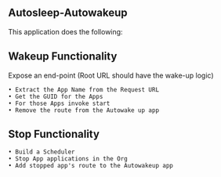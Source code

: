 ## Autosleep-Autowakeup

This application does the following:

Wakeup Functionality
----------------------------
Expose an end-point (Root URL should have the wake-up logic)

	• Extract the App Name from the Request URL
	• Get the GUID for the Apps
	• For those Apps invoke start
	• Remove the route from the Autowake up app

Stop Functionality
------------------------
	• Build a Scheduler
	• Stop App applications in the Org
	• Add stopped app's route to the Autowakeup app

